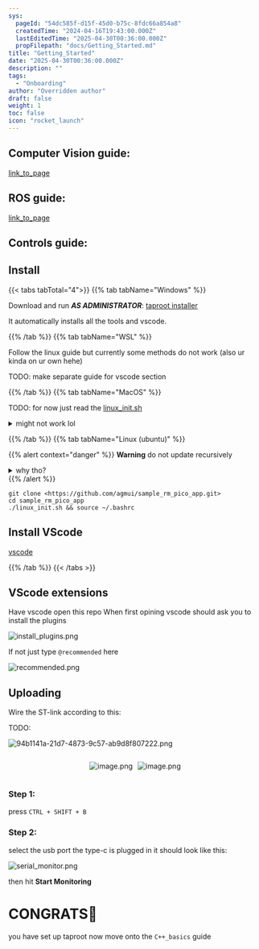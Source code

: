 ```yaml
---
sys:
  pageId: "54dc585f-d15f-45d0-b75c-8fdc66a854a8"
  createdTime: "2024-04-16T19:43:00.000Z"
  lastEditedTime: "2025-04-30T00:36:00.000Z"
  propFilepath: "docs/Getting_Started.md"
title: "Getting_Started"
date: "2025-04-30T00:36:00.000Z"
description: ""
tags:
  - "Onboarding"
author: "Overridden author"
draft: false
weight: 1
toc: false
icon: "rocket_launch"
---
```


## Computer Vision guide:

[link_to_page](86d45bc0-388b-4d26-8848-44f255f73d0e)

## ROS guide:

[link_to_page](3c76c1de-ec8f-46d6-8b0a-294005edc2d5)

## Controls guide:

## Install

{{< tabs tabTotal="4">}}
{{% tab tabName="Windows" %}}

Download and run _**AS ADMINISTRATOR**_: [taproot installer](https://github.com/Thornbots/TeachingFreshies/releases/tag/1.0)

It automatically installs all the tools and vscode.

{{% /tab %}}
{{% tab tabName="WSL" %}}

Follow the linux guide but currently some methods do not work (also ur kinda on ur own hehe)

TODO: make separate guide for vscode section

{{% /tab %}}
{{% tab tabName="MacOS" %}}

TODO: for now just read the [linux_init.sh](https://github.com/agmui/sample_rm_pico_app/blob/main/linux_init.sh)

<details>
<summary>might not work lol</summary>

`brew install libusb pkg-config`

Next install: [vscode](https://code.visualstudio.com/Download)

</details>

{{% /tab %}}
{{% tab tabName="Linux (ubuntu)" %}}

{{% alert context="danger" %}}
**Warning** do not update recursively
<details>
<summary>why tho?</summary>
There are some submodules that may go on for a while (like tinyusb) and I highly
recommend you don't need to get them.
If you want to see what submodules I update just look in `linux_init.sh`
</details>
{{% /alert %}}

```shell
git clone <https://github.com/agmui/sample_rm_pico_app.git>
cd sample_rm_pico_app
./linux_init.sh && source ~/.bashrc
```

## Install VScode

[vscode](https://code.visualstudio.com/Download)

{{% /tab %}}
{{< /tabs >}}

## VScode extensions

Have vscode open this repo
When first opining vscode should ask you to install the plugins

![install_plugins.png](https://prod-files-secure.s3.us-west-2.amazonaws.com/d518164a-d88e-44d1-a4ee-3adb3bd8bce0/89bd30f0-1825-4e77-867b-0a41ce370880/install_plugins.png?X-Amz-Algorithm=AWS4-HMAC-SHA256&X-Amz-Content-Sha256=UNSIGNED-PAYLOAD&X-Amz-Credential=ASIAZI2LB466YZPBW2TM%2F20250714%2Fus-west-2%2Fs3%2Faws4_request&X-Amz-Date=20250714T181338Z&X-Amz-Expires=3600&X-Amz-Security-Token=IQoJb3JpZ2luX2VjEBUaCXVzLXdlc3QtMiJGMEQCIHRflT93CfOATJSe43gxvYxR5z0gF%2BHvL%2BZc0%2FYNcAV6AiB76CPW2ct3r2QtxevKIw3zhvPf5Hca1A4YZI6BPE42ryr%2FAwguEAAaDDYzNzQyMzE4MzgwNSIM9%2BmUZBJoUHnw94SsKtwDIUPx%2FtSLOR%2B7lWIvRmdg5Xo7Gvyq0kdErgKgzG7Kern9LttTqTduyEtg7%2FJxY7%2BbQ%2B4FuS93g2fPNSdPdcCVuuGBIAtbIet%2B1pqp20rHghkmP8yaGAuazLvqf7W9%2FdLWmAxunT8X1CqDF5g%2FHPU0VE6A9g5cTvoM%2BHtUwgIOrZ%2FSOVjapf58ae6TLzjYQSXFOkNEBA47yQgmvufnFVKMj%2F1vxVWg1KlZ8hdQsadRp8bYB3pOqLb2hyhK1Z8ah%2FyssCEIScJMmQCXBK0PY5g233aF2l6wsTfVb64kVdWopE%2FmsRY%2Fi9YC84p3Q%2FnGxqMJRUPBXTDPDkIwlPp16BzPXaIh%2B8uZKvsE9NkMF4x0ZqbW1%2ByKmBu4BBuTHZ4dhTgH35zEtlczTjrq%2FPuujJecSeyG78CeU1xcf1IvWN2C4WeLDTy7AUXvj0h9RQziCzpvRUgYiG781233oMSxSPt8P7s8iPe6yF6A5GW1c%2B2SBDFoOWb1YHekLU4SWnqlIYgYUqeeDfJ0c7F3WDS7lZg%2F8EMDcdOEenOPPfB7YXa8y5MuplxrBcxp7N0IfgScU8DsVf6TJNccTng0bVNeoSBCWrJ94Iq1YEAKsgFyOqOitJ7nOV1tVXocPKnJ10kwxITUwwY6pgGItM1n3fR0Mh3%2F9Jyv%2BJtCDA9QcfFFm3H1Q7wmd6mPazmcoN0En8YvOFfn45zlmjtELCPomMXJlzW%2BGtsr563dum9CWjXclfL5rZ9upC2tAN9ayFJO3LMq8sN%2Bt3lG50c6gqKAWx4g84sca70Cs1zXVMikd62lFeWkJTN6M4uwopjoNXG0oqj1nzVFWerRWHI0jOaXjicynzerwePgbMZDzItG4%2BhM&X-Amz-Signature=99f0ef9dc0faad2683cfda26ee0c0d9a6a01a8d75e3f037067ba1d11eb56449a&X-Amz-SignedHeaders=host&x-amz-checksum-mode=ENABLED&x-id=GetObject)

If not just type `@recommended` here  

![recommended.png](https://prod-files-secure.s3.us-west-2.amazonaws.com/d518164a-d88e-44d1-a4ee-3adb3bd8bce0/61e661e9-5d85-4dfc-be0d-8d2097a5e793/recommended.png?X-Amz-Algorithm=AWS4-HMAC-SHA256&X-Amz-Content-Sha256=UNSIGNED-PAYLOAD&X-Amz-Credential=ASIAZI2LB466YZPBW2TM%2F20250714%2Fus-west-2%2Fs3%2Faws4_request&X-Amz-Date=20250714T181338Z&X-Amz-Expires=3600&X-Amz-Security-Token=IQoJb3JpZ2luX2VjEBUaCXVzLXdlc3QtMiJGMEQCIHRflT93CfOATJSe43gxvYxR5z0gF%2BHvL%2BZc0%2FYNcAV6AiB76CPW2ct3r2QtxevKIw3zhvPf5Hca1A4YZI6BPE42ryr%2FAwguEAAaDDYzNzQyMzE4MzgwNSIM9%2BmUZBJoUHnw94SsKtwDIUPx%2FtSLOR%2B7lWIvRmdg5Xo7Gvyq0kdErgKgzG7Kern9LttTqTduyEtg7%2FJxY7%2BbQ%2B4FuS93g2fPNSdPdcCVuuGBIAtbIet%2B1pqp20rHghkmP8yaGAuazLvqf7W9%2FdLWmAxunT8X1CqDF5g%2FHPU0VE6A9g5cTvoM%2BHtUwgIOrZ%2FSOVjapf58ae6TLzjYQSXFOkNEBA47yQgmvufnFVKMj%2F1vxVWg1KlZ8hdQsadRp8bYB3pOqLb2hyhK1Z8ah%2FyssCEIScJMmQCXBK0PY5g233aF2l6wsTfVb64kVdWopE%2FmsRY%2Fi9YC84p3Q%2FnGxqMJRUPBXTDPDkIwlPp16BzPXaIh%2B8uZKvsE9NkMF4x0ZqbW1%2ByKmBu4BBuTHZ4dhTgH35zEtlczTjrq%2FPuujJecSeyG78CeU1xcf1IvWN2C4WeLDTy7AUXvj0h9RQziCzpvRUgYiG781233oMSxSPt8P7s8iPe6yF6A5GW1c%2B2SBDFoOWb1YHekLU4SWnqlIYgYUqeeDfJ0c7F3WDS7lZg%2F8EMDcdOEenOPPfB7YXa8y5MuplxrBcxp7N0IfgScU8DsVf6TJNccTng0bVNeoSBCWrJ94Iq1YEAKsgFyOqOitJ7nOV1tVXocPKnJ10kwxITUwwY6pgGItM1n3fR0Mh3%2F9Jyv%2BJtCDA9QcfFFm3H1Q7wmd6mPazmcoN0En8YvOFfn45zlmjtELCPomMXJlzW%2BGtsr563dum9CWjXclfL5rZ9upC2tAN9ayFJO3LMq8sN%2Bt3lG50c6gqKAWx4g84sca70Cs1zXVMikd62lFeWkJTN6M4uwopjoNXG0oqj1nzVFWerRWHI0jOaXjicynzerwePgbMZDzItG4%2BhM&X-Amz-Signature=63799c8da52717422ca60385b989ac74da7e31db4d1eb6737c5b11f0bf9b2be3&X-Amz-SignedHeaders=host&x-amz-checksum-mode=ENABLED&x-id=GetObject)

## Uploading

Wire the ST-link according to this:

TODO:

![94b1141a-21d7-4873-9c57-ab9d8f807222.png](https://prod-files-secure.s3.us-west-2.amazonaws.com/d518164a-d88e-44d1-a4ee-3adb3bd8bce0/e5fad17d-ab82-4300-9f4c-505ab4b1202c/94b1141a-21d7-4873-9c57-ab9d8f807222.png?X-Amz-Algorithm=AWS4-HMAC-SHA256&X-Amz-Content-Sha256=UNSIGNED-PAYLOAD&X-Amz-Credential=ASIAZI2LB466YZPBW2TM%2F20250714%2Fus-west-2%2Fs3%2Faws4_request&X-Amz-Date=20250714T181338Z&X-Amz-Expires=3600&X-Amz-Security-Token=IQoJb3JpZ2luX2VjEBUaCXVzLXdlc3QtMiJGMEQCIHRflT93CfOATJSe43gxvYxR5z0gF%2BHvL%2BZc0%2FYNcAV6AiB76CPW2ct3r2QtxevKIw3zhvPf5Hca1A4YZI6BPE42ryr%2FAwguEAAaDDYzNzQyMzE4MzgwNSIM9%2BmUZBJoUHnw94SsKtwDIUPx%2FtSLOR%2B7lWIvRmdg5Xo7Gvyq0kdErgKgzG7Kern9LttTqTduyEtg7%2FJxY7%2BbQ%2B4FuS93g2fPNSdPdcCVuuGBIAtbIet%2B1pqp20rHghkmP8yaGAuazLvqf7W9%2FdLWmAxunT8X1CqDF5g%2FHPU0VE6A9g5cTvoM%2BHtUwgIOrZ%2FSOVjapf58ae6TLzjYQSXFOkNEBA47yQgmvufnFVKMj%2F1vxVWg1KlZ8hdQsadRp8bYB3pOqLb2hyhK1Z8ah%2FyssCEIScJMmQCXBK0PY5g233aF2l6wsTfVb64kVdWopE%2FmsRY%2Fi9YC84p3Q%2FnGxqMJRUPBXTDPDkIwlPp16BzPXaIh%2B8uZKvsE9NkMF4x0ZqbW1%2ByKmBu4BBuTHZ4dhTgH35zEtlczTjrq%2FPuujJecSeyG78CeU1xcf1IvWN2C4WeLDTy7AUXvj0h9RQziCzpvRUgYiG781233oMSxSPt8P7s8iPe6yF6A5GW1c%2B2SBDFoOWb1YHekLU4SWnqlIYgYUqeeDfJ0c7F3WDS7lZg%2F8EMDcdOEenOPPfB7YXa8y5MuplxrBcxp7N0IfgScU8DsVf6TJNccTng0bVNeoSBCWrJ94Iq1YEAKsgFyOqOitJ7nOV1tVXocPKnJ10kwxITUwwY6pgGItM1n3fR0Mh3%2F9Jyv%2BJtCDA9QcfFFm3H1Q7wmd6mPazmcoN0En8YvOFfn45zlmjtELCPomMXJlzW%2BGtsr563dum9CWjXclfL5rZ9upC2tAN9ayFJO3LMq8sN%2Bt3lG50c6gqKAWx4g84sca70Cs1zXVMikd62lFeWkJTN6M4uwopjoNXG0oqj1nzVFWerRWHI0jOaXjicynzerwePgbMZDzItG4%2BhM&X-Amz-Signature=82c11230a95975bee4c155baee7ee2ce8ef2c9f18d3999dc268477b156ed105a&X-Amz-SignedHeaders=host&x-amz-checksum-mode=ENABLED&x-id=GetObject)

<div style="display: flex;flex-direction: row; column-gap:10px; max-width: 630px;justify-content: center;">
<div>

![image.png](https://prod-files-secure.s3.us-west-2.amazonaws.com/d518164a-d88e-44d1-a4ee-3adb3bd8bce0/210ecb78-1116-4d7b-b9b7-2292f66fa2c2/image.png?X-Amz-Algorithm=AWS4-HMAC-SHA256&X-Amz-Content-Sha256=UNSIGNED-PAYLOAD&X-Amz-Credential=ASIAZI2LB4667JMWYDXV%2F20250714%2Fus-west-2%2Fs3%2Faws4_request&X-Amz-Date=20250714T181340Z&X-Amz-Expires=3600&X-Amz-Security-Token=IQoJb3JpZ2luX2VjEBUaCXVzLXdlc3QtMiJHMEUCIH8jfvC%2BBYN98E3ELyO%2F1vveWWVZFxn3ygvsT9LTfhBUAiEAoyxgtdDsRjH8zH8riiP%2FNrAvzDKxv6wIF%2FDDcYUBGe0q%2FwMILhAAGgw2Mzc0MjMxODM4MDUiDNUOTJGXTbR2QFOsCircA77%2BUpykRioIh0ItgZju0KCnIw5lqphnod8M%2FXFNqOCh6YGF0KfuzxLYESzNhi8%2FNKtOhqeB1rlNiR%2BTj3BsJO7%2FqtIaLHQWU6zOc0Nrn8jdjGJKusfdUlw0xlcCRPkdbYlpxzHsTvaOMXY5fQRsyOgiamA5Ru3IL8e75bqhIR3yQoPgOI3qrdIt7%2Bdi8XeedjfgbXRdRTzBmF7c1PsEehSdioBfKRohS3xSDmWynT1LnjWB%2BDKnx%2BaPzKYFbbX73Zum2M29joGcu0ugtUijEXZxjRb6Upw4WIgEQvlrWhWkPGhL4tgMo5rZUm03J%2Fz09Y1ZaWhRkf3wAG%2BWVSLaHlDnBjW%2BZANuJ59L1XAq%2BQ2NdCl9LS%2BLdHQ2RksBQg2PaAFpA3lCMry4QghtNXnGTlOMhNQTyNYsFaVA7xnKvsrFlZ741RGL01Mj4z3emQp3rXTlpYOUvVmUn6%2Bo2iRvGUKA0Q1TMYgcTk0yaH4kOtmkXF4AOJPX7LYer7xPBPoYDh9h6Q%2BIIJyfkDYc%2FdfQGiccMMv%2BmqXHhVU7UaZ%2BopzFx0BJ4J8lIF0CHG7UBbciUik0nahOjeeVBuOkKDau4ij2rrniAEkgH2FomylJbT60AbsQHMAVet47ytzCMOyE1MMGOqUByIemZRmLHebBnqPnHv9AAcU7Lr%2F7zbjBJN7Q9AI6Aqa3mJU6vDC%2FqDI7TwPQA2Vb06PQ1qTrnQQ5I765EWcXuCBjNpc%2FF7SQHJg699iwwQ24D66L3Gpc1RHn%2F94gwPNcyYrB8AWhf%2BG7v5OYcr%2BXVPDoQ%2FTsDu%2BS3tS0UShlqFapnCxykg0E2nc%2Bh3F3J%2FZDJrPKtt2xf%2FRdIzzTM8d%2FOP%2FJRrHS&X-Amz-Signature=fa3ed1d429fcc37bdb4b14e457b9b4585fa5d043cd6f154aec116f030dbc67db&X-Amz-SignedHeaders=host&x-amz-checksum-mode=ENABLED&x-id=GetObject)

</div>
<div>

![image.png](https://prod-files-secure.s3.us-west-2.amazonaws.com/d518164a-d88e-44d1-a4ee-3adb3bd8bce0/33a0fd0f-8ca6-4a86-8e09-26e95ded1fff/image.png?X-Amz-Algorithm=AWS4-HMAC-SHA256&X-Amz-Content-Sha256=UNSIGNED-PAYLOAD&X-Amz-Credential=ASIAZI2LB466RZBPUGJO%2F20250714%2Fus-west-2%2Fs3%2Faws4_request&X-Amz-Date=20250714T181340Z&X-Amz-Expires=3600&X-Amz-Security-Token=IQoJb3JpZ2luX2VjEBUaCXVzLXdlc3QtMiJHMEUCIH2pF7kGkEI5dqqMvrqDuUWQPe41AAcnA9syNWemlxWuAiEAngOGyCVWbPVdoloa5l3s0Owy%2FxQMXqisgikz5yhUohEq%2FwMILhAAGgw2Mzc0MjMxODM4MDUiDBwYVy8UT9OsWJBnMSrcA4ksWU8PC0VK09pNEf9zJI4yfr%2FMkHNptbf0Cg9WllskP%2F3wjlbNwouk8GjuCFnrOh8SdqjM1e1MXhMcgyI3Qr779RcoERSlzLWFln0sFLQA2bbYa3bqhiYuQvNEY7IEfRQpn%2Bju0ajbugz5uQjE4EBkRFqMuXASNt2R%2BOjJCbEZgD%2B6j8WeI7VIZpIRASmlNReM83JjD6XD3QZCCR70AjSmcWYaAr6x0nDXClxMRt5TXD0%2BLoSWl8X%2BktfDtx79nlfnzn1bxAxctZUEZybPQem231wuuOJwmHVm%2BMaYadvSEjc3I0Wu1vLba9eaZY0rdla7%2BMq%2BeZiwMsdwCH0rOwiYcqKr2Gsfo%2F9frRFDHoWG%2FnmIQL%2B33Wa%2BGTFHyZFA7yf5sXhqGai6aNNvU453Ikox3o8yygRr7yXi5istf7eaQyiLPEiHFN1%2B8jCZnCjLu3ocQvg9eWUxkRpmpzCYPVX%2BCXrztcj7n2xmmULZifIvdw4aUnXQ08LDRL8eyn4rq5Af46cONQTYF8YYIPiOVk%2Bq7YGK5joCSIp9rj62AZxoV%2FPlFSU7WvVWAsgY9dJNl0VAnY0M%2FzIX8oML8Jh7qcMNKZR1UmTh8iXOrWBNBMcWZBhuufA2gYeLegG9MNGE1MMGOqUBMSfB4kfi35v0kbj%2BuLN0KVkvC7ub%2FZ1vA964Cg7%2FXciwClvbTPsTf96cJjunhp2tlSz%2F60JPE5rGZ9IrEqiJaW1DKRW3uWmVNeVS1ldRdt6768vwlHygMkkma4zWPOzoguidxnqxwDzyHvDHvjJ%2FIwn5MkIT8oCqLntuRRddaYgGQWMSWMf9rJ%2F%2BfxL842%2FJIJn0sZSrBVjGnFdTk5nIKg5oSeZS&X-Amz-Signature=27499247b6b80019f1b1bd62b1d07a5261b8f7e04931afafc05755beaffccd43&X-Amz-SignedHeaders=host&x-amz-checksum-mode=ENABLED&x-id=GetObject)

</div>
</div>

### Step 1:

press `CTRL + SHIFT + B`

### Step 2:

select the usb port the type-c is plugged in it should look like this:

![serial_monitor.png](https://prod-files-secure.s3.us-west-2.amazonaws.com/d518164a-d88e-44d1-a4ee-3adb3bd8bce0/f03f4774-05d4-4393-b6a0-d5efb6d315ab/serial_monitor.png?X-Amz-Algorithm=AWS4-HMAC-SHA256&X-Amz-Content-Sha256=UNSIGNED-PAYLOAD&X-Amz-Credential=ASIAZI2LB466YZPBW2TM%2F20250714%2Fus-west-2%2Fs3%2Faws4_request&X-Amz-Date=20250714T181338Z&X-Amz-Expires=3600&X-Amz-Security-Token=IQoJb3JpZ2luX2VjEBUaCXVzLXdlc3QtMiJGMEQCIHRflT93CfOATJSe43gxvYxR5z0gF%2BHvL%2BZc0%2FYNcAV6AiB76CPW2ct3r2QtxevKIw3zhvPf5Hca1A4YZI6BPE42ryr%2FAwguEAAaDDYzNzQyMzE4MzgwNSIM9%2BmUZBJoUHnw94SsKtwDIUPx%2FtSLOR%2B7lWIvRmdg5Xo7Gvyq0kdErgKgzG7Kern9LttTqTduyEtg7%2FJxY7%2BbQ%2B4FuS93g2fPNSdPdcCVuuGBIAtbIet%2B1pqp20rHghkmP8yaGAuazLvqf7W9%2FdLWmAxunT8X1CqDF5g%2FHPU0VE6A9g5cTvoM%2BHtUwgIOrZ%2FSOVjapf58ae6TLzjYQSXFOkNEBA47yQgmvufnFVKMj%2F1vxVWg1KlZ8hdQsadRp8bYB3pOqLb2hyhK1Z8ah%2FyssCEIScJMmQCXBK0PY5g233aF2l6wsTfVb64kVdWopE%2FmsRY%2Fi9YC84p3Q%2FnGxqMJRUPBXTDPDkIwlPp16BzPXaIh%2B8uZKvsE9NkMF4x0ZqbW1%2ByKmBu4BBuTHZ4dhTgH35zEtlczTjrq%2FPuujJecSeyG78CeU1xcf1IvWN2C4WeLDTy7AUXvj0h9RQziCzpvRUgYiG781233oMSxSPt8P7s8iPe6yF6A5GW1c%2B2SBDFoOWb1YHekLU4SWnqlIYgYUqeeDfJ0c7F3WDS7lZg%2F8EMDcdOEenOPPfB7YXa8y5MuplxrBcxp7N0IfgScU8DsVf6TJNccTng0bVNeoSBCWrJ94Iq1YEAKsgFyOqOitJ7nOV1tVXocPKnJ10kwxITUwwY6pgGItM1n3fR0Mh3%2F9Jyv%2BJtCDA9QcfFFm3H1Q7wmd6mPazmcoN0En8YvOFfn45zlmjtELCPomMXJlzW%2BGtsr563dum9CWjXclfL5rZ9upC2tAN9ayFJO3LMq8sN%2Bt3lG50c6gqKAWx4g84sca70Cs1zXVMikd62lFeWkJTN6M4uwopjoNXG0oqj1nzVFWerRWHI0jOaXjicynzerwePgbMZDzItG4%2BhM&X-Amz-Signature=b4fc3773a10afee0e86949b7ff5ebb1afe3a317d790588c28fe04b8eefbc67a3&X-Amz-SignedHeaders=host&x-amz-checksum-mode=ENABLED&x-id=GetObject)

then hit **Start Monitoring**

# CONGRATS🎉

you have set up taproot now move onto the `C++_basics` guide
